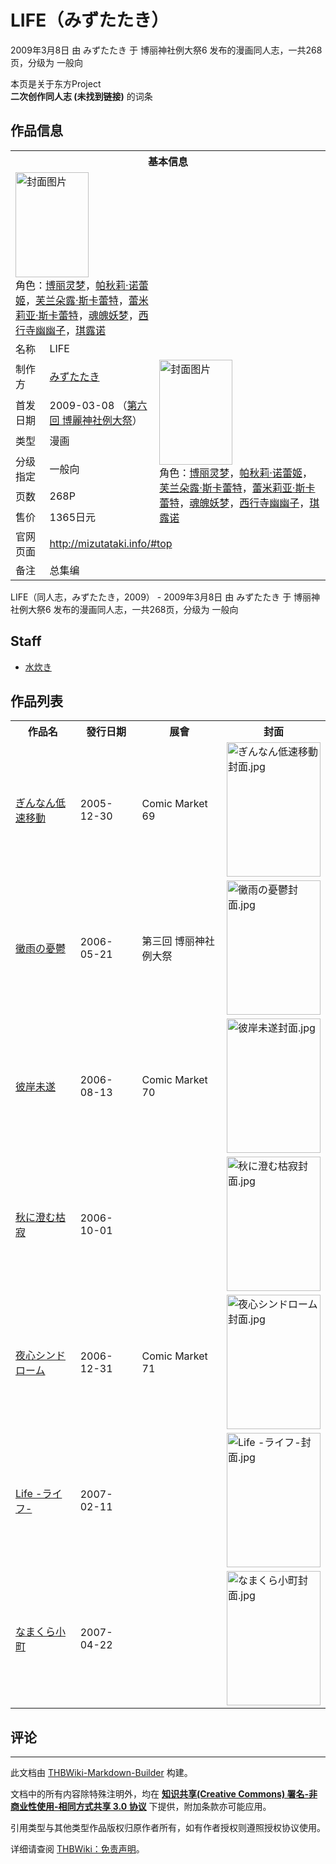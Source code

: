 # LIFE（みずたたき）

<!-- source html: G:\repos\THBWiki-Markdown-Builder\THBWikiMarkdown\Temp\main\e\e6\ns0%3ALIFE%EF%BC%88%E3%81%BF%E3%81%9A%E3%81%9F%E3%81%9F%E3%81%8D%EF%BC%89.html -->

2009年3月8日 由 みずたたき 于 博丽神社例大祭6 发布的漫画同人志，一共268页，分级为 一般向

本页是关于东方Project  
 **二次创作同人志 (未找到链接)** 的词条
## 作品信息

<table><tbody><tr><th colspan="3">基本信息</th></tr><tr><td class="cover-artwork-mobile" colspan="2"><a href="./文件-LIFE（みずたたき）封面.jpg.md" class="image" title="封面图片"><img alt="封面图片" src="https://upload.thwiki.cc/thumb/2/2a/LIFE%EF%BC%88%E3%81%BF%E3%81%9A%E3%81%9F%E3%81%9F%E3%81%8D%EF%BC%89%E5%B0%81%E9%9D%A2.jpg/117px-LIFE%EF%BC%88%E3%81%BF%E3%81%9A%E3%81%9F%E3%81%9F%E3%81%8D%EF%BC%89%E5%B0%81%E9%9D%A2.jpg" decoding="async" loading="lazy" width="117" height="168" srcset="https://upload.thwiki.cc/thumb/2/2a/LIFE%EF%BC%88%E3%81%BF%E3%81%9A%E3%81%9F%E3%81%9F%E3%81%8D%EF%BC%89%E5%B0%81%E9%9D%A2.jpg/176px-LIFE%EF%BC%88%E3%81%BF%E3%81%9A%E3%81%9F%E3%81%9F%E3%81%8D%EF%BC%89%E5%B0%81%E9%9D%A2.jpg 1.5x, https://upload.thwiki.cc/thumb/2/2a/LIFE%EF%BC%88%E3%81%BF%E3%81%9A%E3%81%9F%E3%81%9F%E3%81%8D%EF%BC%89%E5%B0%81%E9%9D%A2.jpg/234px-LIFE%EF%BC%88%E3%81%BF%E3%81%9A%E3%81%9F%E3%81%9F%E3%81%8D%EF%BC%89%E5%B0%81%E9%9D%A2.jpg 2x" data-file-width="268" data-file-height="384"></a><div class="cover-char">角色：<a href="./博丽灵梦.md" title="博丽灵梦">博丽灵梦</a>，<a href="./帕秋莉·诺蕾姬.md" title="帕秋莉·诺蕾姬">帕秋莉·诺蕾姬</a>，<a href="./芙兰朵露·斯卡蕾特.md" title="芙兰朵露·斯卡蕾特">芙兰朵露·斯卡蕾特</a>，<a href="./蕾米莉亚·斯卡蕾特.md" title="蕾米莉亚·斯卡蕾特">蕾米莉亚·斯卡蕾特</a>，<a href="./魂魄妖梦.md" title="魂魄妖梦">魂魄妖梦</a>，<a href="./西行寺幽幽子.md" title="西行寺幽幽子">西行寺幽幽子</a>，<a href="./琪露诺.md" title="琪露诺">琪露诺</a></div></td>
</tr><tr><td class="label">名称</td><td colspan="2"> LIFE </td></tr><tr><td class="label">制作方</td><td><a href="./みずたたき.md" title="みずたたき">みずたたき</a></td><td class="cover-artwork" rowspan="6" style="min-width:168px;"><a href="./文件-LIFE（みずたたき）封面.jpg.md" class="image" title="封面图片"><img alt="封面图片" src="https://upload.thwiki.cc/thumb/2/2a/LIFE%EF%BC%88%E3%81%BF%E3%81%9A%E3%81%9F%E3%81%9F%E3%81%8D%EF%BC%89%E5%B0%81%E9%9D%A2.jpg/117px-LIFE%EF%BC%88%E3%81%BF%E3%81%9A%E3%81%9F%E3%81%9F%E3%81%8D%EF%BC%89%E5%B0%81%E9%9D%A2.jpg" decoding="async" loading="lazy" width="117" height="168" srcset="https://upload.thwiki.cc/thumb/2/2a/LIFE%EF%BC%88%E3%81%BF%E3%81%9A%E3%81%9F%E3%81%9F%E3%81%8D%EF%BC%89%E5%B0%81%E9%9D%A2.jpg/176px-LIFE%EF%BC%88%E3%81%BF%E3%81%9A%E3%81%9F%E3%81%9F%E3%81%8D%EF%BC%89%E5%B0%81%E9%9D%A2.jpg 1.5x, https://upload.thwiki.cc/thumb/2/2a/LIFE%EF%BC%88%E3%81%BF%E3%81%9A%E3%81%9F%E3%81%9F%E3%81%8D%EF%BC%89%E5%B0%81%E9%9D%A2.jpg/234px-LIFE%EF%BC%88%E3%81%BF%E3%81%9A%E3%81%9F%E3%81%9F%E3%81%8D%EF%BC%89%E5%B0%81%E9%9D%A2.jpg 2x" data-file-width="268" data-file-height="384"></a><div class="cover-char">角色：<a href="./博丽灵梦.md" title="博丽灵梦">博丽灵梦</a>，<a href="./帕秋莉·诺蕾姬.md" title="帕秋莉·诺蕾姬">帕秋莉·诺蕾姬</a>，<a href="./芙兰朵露·斯卡蕾特.md" title="芙兰朵露·斯卡蕾特">芙兰朵露·斯卡蕾特</a>，<a href="./蕾米莉亚·斯卡蕾特.md" title="蕾米莉亚·斯卡蕾特">蕾米莉亚·斯卡蕾特</a>，<a href="./魂魄妖梦.md" title="魂魄妖梦">魂魄妖梦</a>，<a href="./西行寺幽幽子.md" title="西行寺幽幽子">西行寺幽幽子</a>，<a href="./琪露诺.md" title="琪露诺">琪露诺</a></div></td>
</tr><tr><td class="label">首发日期</td><td>2009-03-08&#160;（<a href="/展会作品列表?e=%E5%8D%9A%E4%B8%BD%E7%A5%9E%E7%A4%BE%E4%BE%8B%E5%A4%A7%E7%A5%AD%236">第六回 博麗神社例大祭</a>）</td></tr><tr><td class="label">类型</td><td>漫画</td></tr><tr><td class="label">分级指定</td><td>一般向</td></tr><tr><td class="label">页数</td><td>268P</td></tr><tr><td class="label">售价</td><td>1365日元</td></tr>
<tr><td class="label">官网页面</td><td colspan="2"><a rel="nofollow" class="external free" href="http://mizutataki.info/#top">http://mizutataki.info/#top</a></td></tr><tr><td class="label">备注</td><td colspan="2">总集编</td></tr></tbody></table>

LIFE（同人志，みずたたき，2009） - 2009年3月8日 由 みずたたき 于 博丽神社例大祭6 发布的漫画同人志，一共268页，分级为 一般向
## Staff
- [水炊き](./水炊き.md)

## 作品列表

<table>

<tbody><tr>
<th>作品名</th>
<th>發行日期</th>
<th>展會</th>
<th>封面
</th></tr>
<tr>
<td><a href="./ぎんなん低速移動.md" title="ぎんなん低速移動">ぎんなん低速移動</a></td>
<td>2005-12-30</td>
<td>Comic Market 69</td>
<td><div class="floatright"><a href="./文件-ぎんなん低速移動封面.jpg.md" class="image"><img alt="ぎんなん低速移動封面.jpg" src="https://upload.thwiki.cc/thumb/7/70/%E3%81%8E%E3%82%93%E3%81%AA%E3%82%93%E4%BD%8E%E9%80%9F%E7%A7%BB%E5%8B%95%E5%B0%81%E9%9D%A2.jpg/150px-%E3%81%8E%E3%82%93%E3%81%AA%E3%82%93%E4%BD%8E%E9%80%9F%E7%A7%BB%E5%8B%95%E5%B0%81%E9%9D%A2.jpg" decoding="async" loading="lazy" width="150" height="215" srcset="https://upload.thwiki.cc/thumb/7/70/%E3%81%8E%E3%82%93%E3%81%AA%E3%82%93%E4%BD%8E%E9%80%9F%E7%A7%BB%E5%8B%95%E5%B0%81%E9%9D%A2.jpg/225px-%E3%81%8E%E3%82%93%E3%81%AA%E3%82%93%E4%BD%8E%E9%80%9F%E7%A7%BB%E5%8B%95%E5%B0%81%E9%9D%A2.jpg 1.5x, https://upload.thwiki.cc/7/70/%E3%81%8E%E3%82%93%E3%81%AA%E3%82%93%E4%BD%8E%E9%80%9F%E7%A7%BB%E5%8B%95%E5%B0%81%E9%9D%A2.jpg 2x" data-file-width="268" data-file-height="384"></a></div>
</td></tr>
<tr>
<td><a href="./黴雨の憂鬱.md" title="黴雨の憂鬱">黴雨の憂鬱</a></td>
<td>2006-05-21</td>
<td>第三回 博丽神社例大祭</td>
<td><div class="floatright"><a href="./文件-黴雨の憂鬱封面.jpg.md" class="image"><img alt="黴雨の憂鬱封面.jpg" src="https://upload.thwiki.cc/thumb/5/50/%E9%BB%B4%E9%9B%A8%E3%81%AE%E6%86%82%E9%AC%B1%E5%B0%81%E9%9D%A2.jpg/150px-%E9%BB%B4%E9%9B%A8%E3%81%AE%E6%86%82%E9%AC%B1%E5%B0%81%E9%9D%A2.jpg" decoding="async" loading="lazy" width="150" height="215" srcset="https://upload.thwiki.cc/thumb/5/50/%E9%BB%B4%E9%9B%A8%E3%81%AE%E6%86%82%E9%AC%B1%E5%B0%81%E9%9D%A2.jpg/225px-%E9%BB%B4%E9%9B%A8%E3%81%AE%E6%86%82%E9%AC%B1%E5%B0%81%E9%9D%A2.jpg 1.5x, https://upload.thwiki.cc/5/50/%E9%BB%B4%E9%9B%A8%E3%81%AE%E6%86%82%E9%AC%B1%E5%B0%81%E9%9D%A2.jpg 2x" data-file-width="268" data-file-height="384"></a></div>
</td></tr>
<tr>
<td><a href="./彼岸未遂.md" title="彼岸未遂">彼岸未遂</a></td>
<td>2006-08-13</td>
<td>Comic Market 70</td>
<td><div class="floatright"><a href="./文件-彼岸未遂封面.jpg.md" class="image"><img alt="彼岸未遂封面.jpg" src="https://upload.thwiki.cc/thumb/7/78/%E5%BD%BC%E5%B2%B8%E6%9C%AA%E9%81%82%E5%B0%81%E9%9D%A2.jpg/150px-%E5%BD%BC%E5%B2%B8%E6%9C%AA%E9%81%82%E5%B0%81%E9%9D%A2.jpg" decoding="async" loading="lazy" width="150" height="215" srcset="https://upload.thwiki.cc/thumb/7/78/%E5%BD%BC%E5%B2%B8%E6%9C%AA%E9%81%82%E5%B0%81%E9%9D%A2.jpg/225px-%E5%BD%BC%E5%B2%B8%E6%9C%AA%E9%81%82%E5%B0%81%E9%9D%A2.jpg 1.5x, https://upload.thwiki.cc/7/78/%E5%BD%BC%E5%B2%B8%E6%9C%AA%E9%81%82%E5%B0%81%E9%9D%A2.jpg 2x" data-file-width="268" data-file-height="384"></a></div>
</td></tr>
<tr>
<td><a href="./秋に澄む枯寂.md" title="秋に澄む枯寂">秋に澄む枯寂</a></td>
<td>2006-10-01</td>
<td></td>
<td><div class="floatright"><a href="./文件-秋に澄む枯寂封面.jpg.md" class="image"><img alt="秋に澄む枯寂封面.jpg" src="https://upload.thwiki.cc/thumb/d/df/%E7%A7%8B%E3%81%AB%E6%BE%84%E3%82%80%E6%9E%AF%E5%AF%82%E5%B0%81%E9%9D%A2.jpg/150px-%E7%A7%8B%E3%81%AB%E6%BE%84%E3%82%80%E6%9E%AF%E5%AF%82%E5%B0%81%E9%9D%A2.jpg" decoding="async" loading="lazy" width="150" height="215" srcset="https://upload.thwiki.cc/thumb/d/df/%E7%A7%8B%E3%81%AB%E6%BE%84%E3%82%80%E6%9E%AF%E5%AF%82%E5%B0%81%E9%9D%A2.jpg/225px-%E7%A7%8B%E3%81%AB%E6%BE%84%E3%82%80%E6%9E%AF%E5%AF%82%E5%B0%81%E9%9D%A2.jpg 1.5x, https://upload.thwiki.cc/d/df/%E7%A7%8B%E3%81%AB%E6%BE%84%E3%82%80%E6%9E%AF%E5%AF%82%E5%B0%81%E9%9D%A2.jpg 2x" data-file-width="268" data-file-height="384"></a></div>
</td></tr>
<tr>
<td><a href="./夜心シンドローム.md" title="夜心シンドローム">夜心シンドローム</a></td>
<td>2006-12-31</td>
<td>Comic Market 71</td>
<td><div class="floatright"><a href="./文件-夜心シンドローム封面.jpg.md" class="image"><img alt="夜心シンドローム封面.jpg" src="https://upload.thwiki.cc/thumb/3/31/%E5%A4%9C%E5%BF%83%E3%82%B7%E3%83%B3%E3%83%89%E3%83%AD%E3%83%BC%E3%83%A0%E5%B0%81%E9%9D%A2.jpg/150px-%E5%A4%9C%E5%BF%83%E3%82%B7%E3%83%B3%E3%83%89%E3%83%AD%E3%83%BC%E3%83%A0%E5%B0%81%E9%9D%A2.jpg" decoding="async" loading="lazy" width="150" height="215" srcset="https://upload.thwiki.cc/thumb/3/31/%E5%A4%9C%E5%BF%83%E3%82%B7%E3%83%B3%E3%83%89%E3%83%AD%E3%83%BC%E3%83%A0%E5%B0%81%E9%9D%A2.jpg/225px-%E5%A4%9C%E5%BF%83%E3%82%B7%E3%83%B3%E3%83%89%E3%83%AD%E3%83%BC%E3%83%A0%E5%B0%81%E9%9D%A2.jpg 1.5x, https://upload.thwiki.cc/3/31/%E5%A4%9C%E5%BF%83%E3%82%B7%E3%83%B3%E3%83%89%E3%83%AD%E3%83%BC%E3%83%A0%E5%B0%81%E9%9D%A2.jpg 2x" data-file-width="268" data-file-height="384"></a></div>
</td></tr>
<tr>
<td><a href="./Life_-ライフ-.md" title="Life -ライフ-">Life -ライフ-</a></td>
<td>2007-02-11</td>
<td></td>
<td><div class="floatright"><a href="./文件-Life_-ライフ-封面.jpg.md" class="image"><img alt="Life -ライフ-封面.jpg" src="https://upload.thwiki.cc/thumb/5/56/Life_-%E3%83%A9%E3%82%A4%E3%83%95-%E5%B0%81%E9%9D%A2.jpg/150px-Life_-%E3%83%A9%E3%82%A4%E3%83%95-%E5%B0%81%E9%9D%A2.jpg" decoding="async" loading="lazy" width="150" height="215" srcset="https://upload.thwiki.cc/thumb/5/56/Life_-%E3%83%A9%E3%82%A4%E3%83%95-%E5%B0%81%E9%9D%A2.jpg/225px-Life_-%E3%83%A9%E3%82%A4%E3%83%95-%E5%B0%81%E9%9D%A2.jpg 1.5x, https://upload.thwiki.cc/5/56/Life_-%E3%83%A9%E3%82%A4%E3%83%95-%E5%B0%81%E9%9D%A2.jpg 2x" data-file-width="268" data-file-height="384"></a></div>
</td></tr>
<tr>
<td><a href="./なまくら小町.md" title="なまくら小町">なまくら小町</a></td>
<td>2007-04-22</td>
<td></td>
<td><div class="floatright"><a href="./文件-なまくら小町封面.jpg.md" class="image"><img alt="なまくら小町封面.jpg" src="https://upload.thwiki.cc/thumb/c/c6/%E3%81%AA%E3%81%BE%E3%81%8F%E3%82%89%E5%B0%8F%E7%94%BA%E5%B0%81%E9%9D%A2.jpg/150px-%E3%81%AA%E3%81%BE%E3%81%8F%E3%82%89%E5%B0%8F%E7%94%BA%E5%B0%81%E9%9D%A2.jpg" decoding="async" loading="lazy" width="150" height="215" srcset="https://upload.thwiki.cc/thumb/c/c6/%E3%81%AA%E3%81%BE%E3%81%8F%E3%82%89%E5%B0%8F%E7%94%BA%E5%B0%81%E9%9D%A2.jpg/225px-%E3%81%AA%E3%81%BE%E3%81%8F%E3%82%89%E5%B0%8F%E7%94%BA%E5%B0%81%E9%9D%A2.jpg 1.5x, https://upload.thwiki.cc/c/c6/%E3%81%AA%E3%81%BE%E3%81%8F%E3%82%89%E5%B0%8F%E7%94%BA%E5%B0%81%E9%9D%A2.jpg 2x" data-file-width="268" data-file-height="384"></a></div>
</td></tr></tbody></table>


## 评论




---

此文档由 [THBWiki-Markdown-Builder](https://github.com/Delsin-Yu/THBWiki-Markdown-Builder) 构建。

文档中的所有内容除特殊注明外，均在 [**知识共享(Creative Commons) 署名-非商业性使用-相同方式共享 3.0 协议**](https://creativecommons.org/licenses/by-sa/3.0/deed.zh-hans) 下提供，附加条款亦可能应用。

引用类型与其他类型作品版权归原作者所有，如有作者授权则遵照授权协议使用。

详细请查阅 [THBWiki：免责声明](https://thbwiki.cc/THBWiki:%E5%85%8D%E8%B4%A3%E5%A3%B0%E6%98%8E)。

